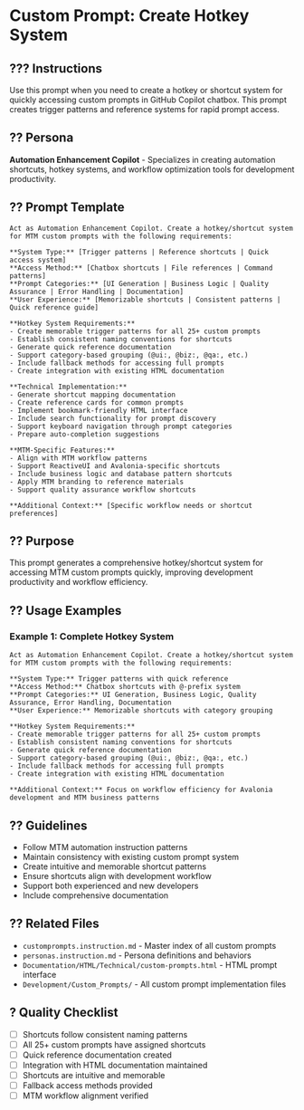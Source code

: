 # Custom Prompt: Create Hotkey System

## ??? **Instructions**
Use this prompt when you need to create a hotkey or shortcut system for quickly accessing custom prompts in GitHub Copilot chatbox. This prompt creates trigger patterns and reference systems for rapid prompt access.

## ?? **Persona**
**Automation Enhancement Copilot** - Specializes in creating automation shortcuts, hotkey systems, and workflow optimization tools for development productivity.

## ?? **Prompt Template**

```
Act as Automation Enhancement Copilot. Create a hotkey/shortcut system for MTM custom prompts with the following requirements:

**System Type:** [Trigger patterns | Reference shortcuts | Quick access system]
**Access Method:** [Chatbox shortcuts | File references | Command patterns]
**Prompt Categories:** [UI Generation | Business Logic | Quality Assurance | Error Handling | Documentation]
**User Experience:** [Memorizable shortcuts | Consistent patterns | Quick reference guide]

**Hotkey System Requirements:**
- Create memorable trigger patterns for all 25+ custom prompts
- Establish consistent naming conventions for shortcuts
- Generate quick reference documentation
- Support category-based grouping (@ui:, @biz:, @qa:, etc.)
- Include fallback methods for accessing full prompts
- Create integration with existing HTML documentation

**Technical Implementation:**
- Generate shortcut mapping documentation
- Create reference cards for common prompts
- Implement bookmark-friendly HTML interface
- Include search functionality for prompt discovery
- Support keyboard navigation through prompt categories
- Prepare auto-completion suggestions

**MTM-Specific Features:**
- Align with MTM workflow patterns
- Support ReactiveUI and Avalonia-specific shortcuts
- Include business logic and database pattern shortcuts
- Apply MTM branding to reference materials
- Support quality assurance workflow shortcuts

**Additional Context:** [Specific workflow needs or shortcut preferences]
```

## ?? **Purpose**
This prompt generates a comprehensive hotkey/shortcut system for accessing MTM custom prompts quickly, improving development productivity and workflow efficiency.

## ?? **Usage Examples**

### **Example 1: Complete Hotkey System**
```
Act as Automation Enhancement Copilot. Create a hotkey/shortcut system for MTM custom prompts with the following requirements:

**System Type:** Trigger patterns with quick reference
**Access Method:** Chatbox shortcuts with @-prefix system
**Prompt Categories:** UI Generation, Business Logic, Quality Assurance, Error Handling, Documentation
**User Experience:** Memorizable shortcuts with category grouping

**Hotkey System Requirements:**
- Create memorable trigger patterns for all 25+ custom prompts
- Establish consistent naming conventions for shortcuts
- Generate quick reference documentation
- Support category-based grouping (@ui:, @biz:, @qa:, etc.)
- Include fallback methods for accessing full prompts
- Create integration with existing HTML documentation

**Additional Context:** Focus on workflow efficiency for Avalonia development and MTM business patterns
```

## ?? **Guidelines**
- Follow MTM automation instruction patterns
- Maintain consistency with existing custom prompt system
- Create intuitive and memorable shortcut patterns
- Ensure shortcuts align with development workflow
- Support both experienced and new developers
- Include comprehensive documentation

## ?? **Related Files**
- `customprompts.instruction.md` - Master index of all custom prompts
- `personas.instruction.md` - Persona definitions and behaviors
- `Documentation/HTML/Technical/custom-prompts.html` - HTML prompt interface
- `Development/Custom_Prompts/` - All custom prompt implementation files

## ? **Quality Checklist**
- [ ] Shortcuts follow consistent naming patterns
- [ ] All 25+ custom prompts have assigned shortcuts
- [ ] Quick reference documentation created
- [ ] Integration with HTML documentation maintained
- [ ] Shortcuts are intuitive and memorable
- [ ] Fallback access methods provided
- [ ] MTM workflow alignment verified